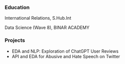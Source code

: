 ### Education
International Relations, S.Hub.Int

Data Science (Wave 8), BINAR ACADEMY

### Projects
- EDA and NLP: Exploration of ChatGPT User Reviews
- API and EDA for Abusive and Hate Speech on Twitter

